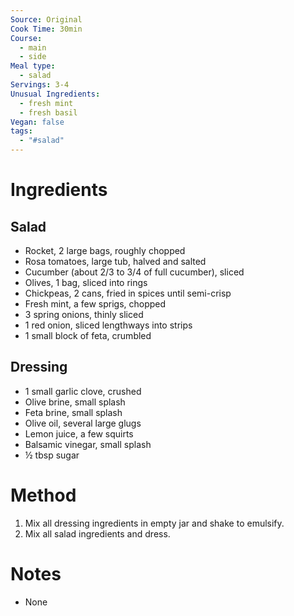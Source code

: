 ```yaml
---
Source: Original
Cook Time: 30min
Course:
  - main
  - side
Meal type:
  - salad
Servings: 3-4
Unusual Ingredients:
  - fresh mint
  - fresh basil
Vegan: false
tags:
  - "#salad"
---
```

# Ingredients

## Salad

- Rocket, 2 large bags, roughly chopped
- Rosa tomatoes, large tub, halved and salted
- Cucumber (about 2/3 to 3/4 of full cucumber), sliced
- Olives, 1 bag, sliced into rings
- Chickpeas, 2 cans, fried in spices until semi-crisp
- Fresh mint, a few sprigs, chopped
- 3 spring onions, thinly sliced
- 1 red onion, sliced lengthways into strips
- 1 small block of feta, crumbled

## Dressing

- 1 small garlic clove, crushed
- Olive brine, small splash
- Feta brine, small splash
- Olive oil, several large glugs
- Lemon juice, a few squirts
- Balsamic vinegar, small splash
- ½ tbsp sugar

# Method

1. Mix all dressing ingredients in empty jar and shake to emulsify.
2. Mix all salad ingredients and dress.

# Notes

- None